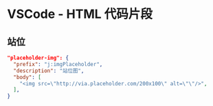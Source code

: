 # VSCode - HTML 代码片段
## 站位
```json
"placeholder-img": {
  "prefix": "j:imgPlaceholder",
  "description": "站位图",
  "body": [
    "<img src=\"http://via.placeholder.com/200x100\" alt=\"\"/>",
  ],
}
```